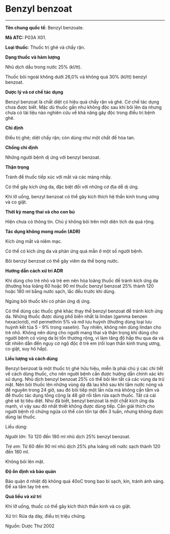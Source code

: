 # Benzyl benzoat

---

**Tên chung quốc tế**: Benzyl benzoate.

**Mã ATC:** P03A X01.

**Loại thuốc**: Thuốc trị ghẻ và chấy rận.

**Dạng thuốc và hàm lượng**

Nhũ dịch dầu trong nước 25% (kl/tt).

Thuốc bôi ngoài không dưới 26,0% và không quá 30% (kl/tt) benzyl benzoat.

**Dược lý và cơ chế tác dụng**

Benzyl benzoat là chất diệt có hiệu quả chấy rận và ghẻ. Cơ chế tác dụng chưa được biết. Mặc dù thuốc gần như không độc sau khi bôi lên da nhưng chưa có tài liệu nào nghiên cứu về khả năng gây độc trong điều trị bệnh ghẻ.

**Chỉ định**

Ðiều trị ghẻ; diệt chấy rận; còn dùng như một chất để hòa tan.

**Chống chỉ định**

Những người bệnh dị ứng với benzyl benzoat.

**Thận trọng**

Tránh để thuốc tiếp xúc với mắt và các màng nhầy.

Có thể gây kích ứng da, đặc biệt đối với những cơ địa dễ dị ứng.

Khi lỡ uống, benzyl benzoat có thể gây kích thích hệ thần kinh trung ương và co giật.

**Thời kỳ mang thai và cho con bú**

Hiện chưa có thông tin. Chú ý không bôi trên một diện tích da quá rộng.

**Tác dụng không mong muốn (ADR)**

Kích ứng mắt và niêm mạc.

Có thể có kích ứng da và phản ứng quá mẫn ở một số người bệnh.

Bôi benzyl benzoat có thể gây viêm da thể bọng nước.

**Hướng dẫn cách xử trí ADR**

Khi dùng cho trẻ nhỏ và trẻ em nên hòa loãng thuốc để tránh kích ứng da (thường hòa loãng 60 hoặc 90 ml thuốc benzyl benzoat 25% thành 120 hoặc 180 ml bằng nước sạch, lắc đều trước khi dùng.

Ngừng bôi thuốc khi có phản ứng dị ứng.

Có thể dùng các thuốc ghẻ khác thay thế benzyl benzoat để tránh kích ứng da. Những thuốc được dùng phổ biến nhất là lindan (gamma benzen hexaclorid), mỡ permethrin 5% và mỡ lưu huỳnh (thường dùng loại lưu huỳnh kết tủa 5 - 9% trong vaselin). Tuy nhiên, không nên dùng lindan cho trẻ nhỏ. Không nên dùng cho người mang thai và thận trọng khi dùng cho người bệnh có vùng da bị tổn thương rộng, vì làm tăng độ hấp thu qua da và tất nhiên dẫn đến nguy cơ ngộ độc ở trẻ em (rối loạn thần kinh trung ương, co giật, suy hô hấp).

**Liều lượng và cách dùng**

Benzyl benzoat là một thuốc trị ghẻ hữu hiệu, miễn là phải chú ý các chi tiết về cách dùng thuốc, cho nên người bệnh cần được hướng dẫn chính xác khi sử dụng. Nhũ dịch benzyl benzoat 25% có thể bôi lên tất cả các vùng da trừ mặt. Nên bôi thuốc lên những vùng da đã lau khô sau khi tắm nước nóng và để nguyên trong 24 giờ, sau đó bôi tiếp một lần nữa mà không cần tắm và để thuốc tác dụng tổng cộng là 48 giờ rồi tắm rửa sạch thuốc. Tất cả cái ghẻ sẽ bị tiêu diệt. Như đã biết, benzyl benzoat là một chất kích ứng da mạnh, vì vậy sau đó nhất thiết không được dùng tiếp. Cần giải thích cho người bệnh rõ chứng ngứa có thể còn tồn tại đến 3 tuần, nhưng không được dùng lại thuốc.

Liều dùng:

_Người lớn:_ Từ 120 đến 180 ml nhũ dịch 25% benzyl benzoat.

_Trẻ em:_ Từ 60 đến 90 ml nhũ dịch 25% pha loãng với nước sạch thành 120 đến 180 ml.

Không bôi lên mặt.

**Ðộ ổn định và bảo quản**

Bảo quản ở nhiệt độ không quá 40oC trong bao bì sạch, kín, tránh ánh sáng. Ðể xa tầm tay trẻ em.

**Quá liều và xử trí**

Khi lỡ uống, thuốc có thể gây kích thích thần kinh và co giật.

Xử trí: Rửa dạ dày, điều trị triệu chứng.

Nguồn: Dược Thư 2002